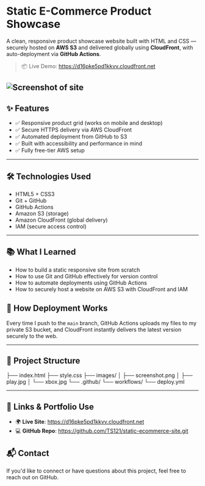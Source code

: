 # Static E-Commerce Product Showcase

A clean, responsive product showcase website built with HTML and CSS — securely hosted on **AWS S3** and delivered globally using **CloudFront**, with auto-deployment via **GitHub Actions**.

> 📦 Live Demo: https://d16pke5pd1kkvv.cloudfront.net

![Screenshot of site](images/screenshot.png)
---

## ✨ Features

- ✅ Responsive product grid (works on mobile and desktop)
- ✅ Secure HTTPS delivery via AWS CloudFront
- ✅ Automated deployment from GitHub to S3
- ✅ Built with accessibility and performance in mind
- ✅ Fully free-tier AWS setup

---

## 🛠️ Technologies Used

- HTML5 + CSS3
- Git + GitHub
- GitHub Actions
- Amazon S3 (storage)
- Amazon CloudFront (global delivery)
- IAM (secure access control)

---

## 📚 What I Learned

- How to build a static responsive site from scratch
- How to use Git and GitHub effectively for version control
- How to automate deployments using GitHub Actions
- How to securely host a website on AWS S3 with CloudFront and IAM

## 🚀 How Deployment Works

Every time I push to the `main` branch, GitHub Actions uploads my files to my private S3 bucket, and CloudFront instantly delivers the latest version securely to the web.

---

## 📁 Project Structure
├── index.html
├── style.css
├── images/
│   ├── screenshot.png
│   ├── play.jpg
│   └── xbox.jpg
└── .github/
    └── workflows/
        └── deploy.yml

---


## 🔗 Links & Portfolio Use

- 🌍 **Live Site**: https://d16pke5pd1kkvv.cloudfront.net
- 💻 **GitHub Repo**: https://github.com/TS121/static-ecommerce-site.git


## 📬 Contact

If you'd like to connect or have questions about this project, feel free to reach out on GitHub.